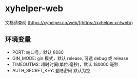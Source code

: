 # xyhelper-web

文档请查阅 [https://xyhelper.cn/web/](https://xyhelper.cn/web/)

## 环境变量

- PORT: 端口号，默认 8080
- GIN_MODE: gin 模式，默认 release, 可选 debug 或 release
- TIMEOUTMS: 超时时间(单位:毫秒)，默认 180000 毫秒
- AUTH_SECRET_KEY: 登陆密码 默认为空